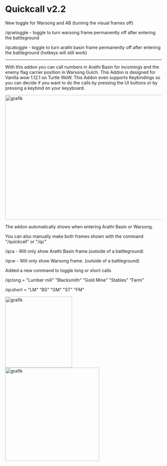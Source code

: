 # Quickcall v2.2

New toggle for Warsong and AB (turning the visual frames off)

/qcwtoggle - toggle to turn warsong frame permanently off after entering the battleground

/qcatoggle - toggle to turn arathi basin frame permanently off  after entering the battleground (hotkeys will still work)

----------------------------------------------------------------------------------------

With this addon you can call numbers in Arathi Basin for incomings and the enemy flag carrier position in Warsong Gulch.
This Addon is designed for Vanilla wow 1.12.1 on Turtle WoW.
This Addon even supports Keybindings so you can decide if you want to do the calls by pressing the UI buttons or by pressing a keybind on your keyyboard.



<img width="786" height="402" alt="grafik" src="https://github.com/user-attachments/assets/c824de9d-65e2-4794-afdf-8202c4276f59" />


The addon automatically shows when entering Arathi Basin or Warsong.

You can also manually make both frames shown with the command "/quickcall" or "/qc"

/qca - Will only show Arathi Basin frame.(outside of a battleground)

/qcw - Will only show Warsong frame. (outside of a battleground)

Added a new command to toggle long or short calls

/qclong = "Lumber mill" "Blacksmith" "Gold Mine" "Stables" "Farm"

/qcshort = "LM" "BS" "GM" "ST" "FM"

<img width="215" height="229" alt="grafik" src="https://github.com/user-attachments/assets/7f586b0a-15ce-43d3-9ece-14fed156c6b3" />

<img width="302" height="301" alt="grafik" src="https://github.com/user-attachments/assets/89d1f898-2808-4bf6-a3d0-3be9799134f8" />

